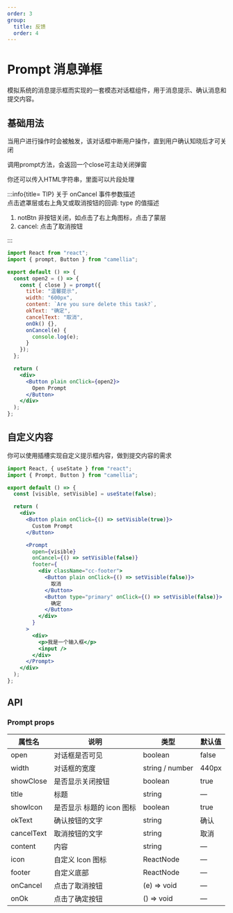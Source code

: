 ```yaml
---
order: 3
group:
  title: 反馈
  order: 4
---
```


# Prompt 消息弹框

模拟系统的消息提示框而实现的一套模态对话框组件，用于消息提示、确认消息和提交内容。

## 基础用法

<p>当用户进行操作时会被触发，该对话框中断用户操作，直到用户确认知晓后才可关闭</p>
<p>调用prompt方法，会返回一个close可主动关闭弹窗</p>
<p>你还可以传入HTML字符串，里面可以片段处理</p>

:::info{title= TIP}
关于 onCancel 事件参数描述<br/>
点击遮罩层或右上角叉或取消按钮的回调: type 的值描述

1.  notBtn 非按钮关闭，如点击了右上角图标，点击了蒙层
2.  cancel: 点击了取消按钮

:::

```jsx
import React from "react";
import { prompt, Button } from "camellia";

export default () => {
  const open2 = () => {
    const { close } = prompt({
      title: "温馨提示",
      width: "600px",
      content: `Are you sure delete this task?`,
      okText: "确定",
      cancelText: "取消",
      onOk() {},
      onCancel(e) {
        console.log(e);
      }
    });
  };

  return (
    <div>
      <Button plain onClick={open2}>
        Open Prompt
      </Button>
    </div>
  );
};
```

## 自定义内容

<p>你可以使用插槽实现自定义提示框内容，做到提交内容的需求</p>

```jsx
import React, { useState } from "react";
import { Prompt, Button } from "camellia";

export default () => {
  const [visible, setVisible] = useState(false);

  return (
    <div>
      <Button plain onClick={() => setVisible(true)}>
        Custom Prompt
      </Button>

      <Prompt
        open={visible}
        onCancel={() => setVisible(false)}
        footer={
          <div className="cc-footer">
            <Button plain onClick={() => setVisible(false)}>
              取消
            </Button>
            <Button type="primary" onClick={() => setVisible(false)}>
              确定
            </Button>
          </div>
        }
      >
        <div>
          <p>我是一个输入框</p>
          <input />
        </div>
      </Prompt>
    </div>
  );
};
```

## API

### Prompt props

| 属性名     | 说明                      | 类型            | 默认值 |
| ---------- | ------------------------- | --------------- | ------ |
| open       | 对话框是否可见            | boolean         | false  |
| width      | 对话框的宽度              | string / number | 440px  |
| showClose  | 是否显示关闭按钮          | boolean         | true   |
| title      | 标题                      | string          | —      |
| showIcon   | 是否显示 标题的 icon 图标 | boolean         | true   |
| okText     | 确认按钮的文字            | string          | 确认   |
| cancelText | 取消按钮的文字            | string          | 取消   |
| content    | 内容                      | string          | —      |
| icon       | 自定义 Icon 图标          | ReactNode       | —      |
| footer     | 自定义底部                | ReactNode       | —      |
| onCancel   | 点击了取消按钮            | (e) => void     | —      |
| onOk       | 点击了确定按钮            | () => void      | —      |
